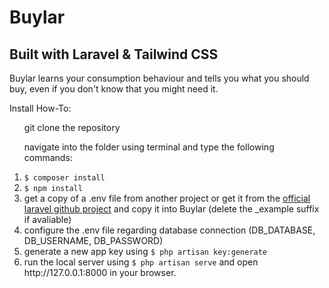 <h1>Buylar</h1>

<h2>Built with Laravel & Tailwind CSS</h2>

<div>
  <p>Buylar learns your consumption behaviour and tells you what you should buy, even if you don't know that you might need it.</p>
</div>

<div>
  <p>Install How-To:</p>
<ol>
  <p style{padding: 10;}>git clone the repository</p>
  <p>navigate into the folder using terminal and type the following commands:</p>
  <li style{padding: 10;}><code>$ composer install</code></li>
  <li style{padding: 10;}><code>$ npm install</code></li>
  <li style{padding: 10;}>get a copy of a .env file from another project or get it from the <a href="https://github.com/laravel/laravel/blob/master/.env.example">official laravel github project</a> and copy it into Buylar (delete the _example suffix if avaliable)</li>
  <li style{padding: 10;}>configure the .env file regarding database connection (DB_DATABASE, DB_USERNAME, DB_PASSWORD)</li>
  <li style{padding: 10;}>generate a new app key using <code>$ php artisan key:generate</code></li>
  <li style{padding: 10;}>run the local server using <code>$ php artisan serve</code> and open http://127.0.0.1:8000 in your browser.</li>
</ol>
</div>
